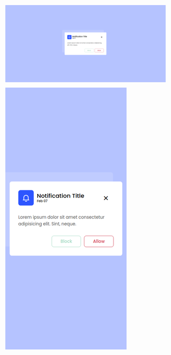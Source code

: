 ![](https://raw.githubusercontent.com/melihsahtulek/daily-frontend/master/day-3-notification/images/day-3-notification-desktop.jpeg)

![](https://raw.githubusercontent.com/melihsahtulek/daily-frontend/master/day-3-notification/images/day-3-notification-mobile.jpeg)